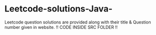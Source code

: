 # Leetcode-solutions-Java-
Leetcode question solutions are provided along with their title & Question number given in website.
!! CODE INSIDE SRC FOLDER !!
